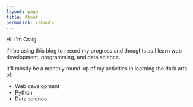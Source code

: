 ```yaml
---
layout: page
title: About
permalink: /about/
---
```


Hi! I'm Craig.

I'll be using this blog to record my progress and thoughts as I learn web development, programming, and data science.

It'll mostly be a monthly round-up of my activities in learning the dark arts of:

* Web development
* Python
* Data science


<!-- This is the base Jekyll theme. You can find out more info about customizing your Jekyll theme, as well as basic Jekyll usage documentation at [jekyllrb.com](https://jekyllrb.com/)

You can find the source code for Minima at GitHub:
[jekyll][jekyll-organization] /
[minima](https://github.com/jekyll/minima)

You can find the source code for Jekyll at GitHub:
[jekyll][jekyll-organization] /
[jekyll](https://github.com/jekyll/jekyll)


[jekyll-organization]: https://github.com/jekyll -->
